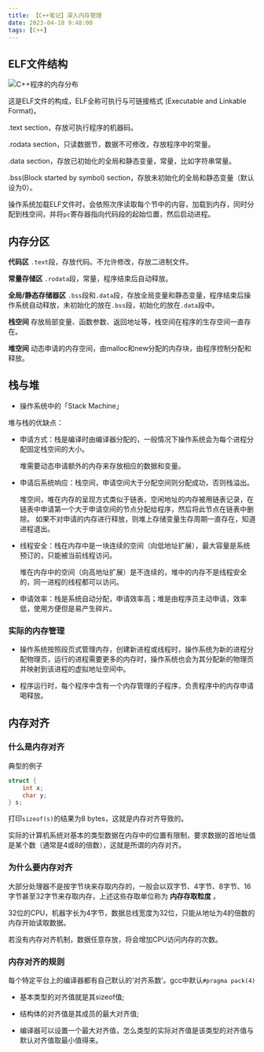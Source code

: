 ```yaml
---
title: 【C++笔记】深入内存管理
date: 2023-04-18 9:48:00
tags: [C++]
---
```


## ELF文件结构

![C++程序的内存分布](https://pic.leetcode-cn.com/1661172875-aSnoQn-1_2_1.png)

这是ELF文件的构成，ELF全称可执行与可链接格式 (Executable and Linkable Format)。

<!-- more-->

.text section，存放可执行程序的机器码。

.rodata section，只读数据节，数据不可修改，存放程序中的常量。

.data section，存放已初始化的全局和静态变量，常量，比如字符串常量。

.bss(Block started by symbol) section，存放未初始化的全局和静态变量（默认设为0）。

操作系统加载ELF文件时，会依照次序读取每个节中的内容，加载到内存，同时分配到栈空间，并将`pc`寄存器指向代码段的起始位置，然后启动进程。


## 内存分区

**代码区**
`.text`段，存放代码。不允许修改，存放二进制文件。

**常量存储区** 
`.rodata`段，常量，程序结束后自动释放。

**全局/静态存储器区**
`.bss`段和`.data`段，存放全局变量和静态变量，程序结束后操作系统自动释放，未初始化的放在`.bss`段，初始化的放在`.data`段中。

**栈空间**
存放局部变量、函数参数、返回地址等，栈空间在程序的生存空间一直存在。

**堆空间**
动态申请的内存空间，由malloc和new分配的内存块，由程序控制分配和释放。

## 栈与堆

- 操作系统中的「Stack Machine」

堆与栈的优缺点：

- 申请方式：栈是编译时由编译器分配的，一般情况下操作系统会为每个进程分配固定栈空间的大小。

  堆需要动态申请额外的内存来存放相应的数据和变量。

- 申请后系统响应：栈空间，申请空间大于分配空间则分配成功，否则栈溢出。

  堆空间，堆在内存的呈现方式类似于链表，空闲地址的内存被用链表记录，在链表中申请第一个大于申请空间的节点分配给程序，然后将此节点在链表中删除。
  如果不对申请的内存进行释放，则堆上存储变量生存周期一直存在，知道进程退出。

- 线程安全：栈在内存中是一块连续的空间（向低地址扩展），最大容量是系统预订的，只能被当前线程访问。

  堆在内存中的空间（向高地址扩展）是不连续的，堆中的内存不是线程安全的，同一进程的线程都可以访问。

- 申请效率：栈是系统自动分配，申请效率高；堆是由程序员主动申请，效率低，使用方便但是易产生碎片。


### 实际的内存管理

- 操作系统按照段页式管理内存，创建新进程或线程时，操作系统为新的进程分配物理页，运行的进程需要更多的内存时，操作系统也会为其分配新的物理页并映射到该进程的虚拟地址空间中。

- 程序运行时，每个程序中含有一个内存管理的子程序，负责程序中的内存申请喝释放。

## 内存对齐

### 什么是内存对齐

  典型的例子

  ``` cpp
  struct {
      int x;
      char y;
  } s;
  ```
  打印`sizeof(s)`的结果为8 bytes，这就是内存对齐导致的。

  实际的计算机系统对基本的类型数据在内存中的位置有限制，要求数据的首地址值是某个数（通常是4或8的倍数），这就是所谓的内存对齐。

### 为什么要内存对齐

  大部分处理器不是按字节块来存取内存的，一般会以双字节、4字节、8字节、16字节甚至32字节来存取内存，上述这些存取单位称为 **内存存取粒度** 。

  32位的CPU，机器字长为4字节，数据总线宽度为32位，只能从地址为4的倍数的内存开始读取数据。

  若没有内存对齐机制，数据任意存放，将会增加CPU访问内存的次数。

### 内存对齐的规则

  每个特定平台上的编译器都有自己默认的‘对齐系数’。gcc中默认`#pragma pack(4)`

  - 基本类型的对齐值就是其sizeof值;

  - 结构体的对齐值是其成员的最大对齐值;

  - 编译器可以设置一个最大对齐值，怎么类型的实际对齐值是该类型的对齐值与默认对齐值取最小值得来。




